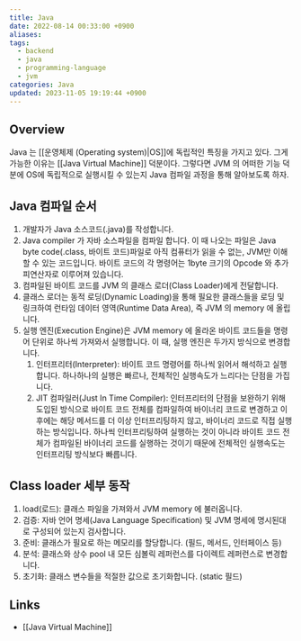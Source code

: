```yaml
---
title: Java
date: 2022-08-14 00:33:00 +0900
aliases: 
tags:
  - backend
  - java
  - programming-language
  - jvm
categories: Java
updated: 2023-11-05 19:19:44 +0900
---
```


## Overview

Java 는 [[운영체제 (Operating system)|OS]]에 독립적인 특징을 가지고 있다. 그게 가능한 이유는 [[Java Virtual Machine]] 덕분이다. 그렇다면 JVM 의 어떠한 기능 덕분에 OS에 독립적으로 실행시킬 수 있는지 Java 컴파일 과정을 통해 알아보도록 하자.

## Java 컴파일 순서

1. 개발자가 Java 소스코드(.java)를 작성합니다.
2. Java compiler 가 자바 소스파일을 컴파일 합니다. 이 때 나오는 파일은 Java byte code(.class, 바이트 코드)파일로 아직 컴퓨터가 읽을 수 없는, JVM만 이해할 수 있는 코드입니다. 바이트 코드의 각 명령어는 1byte 크기의 Opcode 와 추가 피연산자로 이루어져 있습니다.
3. 컴파일된 바이트 코드를 JVM 의 클래스 로더(Class Loader)에게 전달합니다.
4. 클래스 로더는 동적 로딩(Dynamic Loading)을 통해 필요한 클래스들을 로딩 및 링크하여 런타임 데이터 영역(Runtime Data Area), 즉 JVM 의 memory 에 올립니다.
5. 실행 엔진(Execution Engine)은 JVM memory 에 올라온 바이트 코드들을 명령어 단위로 하나씩 가져와서 실행합니다. 이 때, 실행 엔진은 두가지 방식으로 변경합니다.
	1. 인터프리터(Interpreter): 바이트 코드 명령어를 하나씩 읽어서 해석하고 실행합니다. 하나하나의 실행은 빠르나, 전체적인 실행속도가 느리다는 단점을 가집니다.
	2. JIT 컴파일러(Just In Time Compiler): 인터프리터의 단점을 보완하기 위해 도입된 방식으로 바이트 코드 전체를 컴파일하여 바이너리 코드로 변경하고 이후에는 해당 메서드를 더 이상 인터프리팅하지 않고, 바이너리 코드로 직접 실행하는 방식입니다. 하나씩 인터프리팅하여 실행하는 것이 아니라 바이트 코드 전체가 컴파일된 바이너리 코드를 실행하는 것이기 때문에 전체적인 실행속도는 인터프리팅 방식보다 빠릅니다.

## Class loader 세부 동작

1. load(로드): 클래스 파일을 가져와서 JVM memory 에 불러옵니다.
2. 검증: 자바 언어 명세(Java Language Specification) 및 JVM 명세에 명시된대로 구성되어 있는지 검사합니다.
3. 준비: 클래스가 필요로 하는 메모리를 할당합니다. (필드, 메서드, 인터페이스 등)
4. 분석: 클래스와 상수 pool 내 모든 심볼릭 레퍼런스를 다이렉트 레퍼런스로 변경합니다.
5. 초기화: 클래스 변수들을 적절한 값으로 초기화합니다. (static 필드)

## Links

- [[Java Virtual Machine]]
